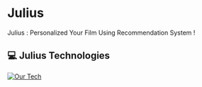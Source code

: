 # Julius

Julius : Personalized Your Film Using Recommendation System !

## 💻 Julius Technologies

[![Our Tech](https://skillicons.dev/icons?i=python,sklearn)](https://skillicons.dev)
